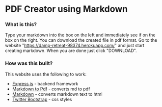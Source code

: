 # PDF Creator using Markdown

### What is this?

Type your markdown into the box on the left and immediately see if on the box on the right. You can download the created file in pdf format.
Go to the website "https://damp-retreat-98374.herokuapp.com/" and just start creating markdown. When you are done just click "DOWNLOAD". 

### How was this built?

This website uses the following to work:

 - [Express.js](https://nodejs.org/) - backend framework 
 - [Markdown to Pdf](https://www.npmjs.com/package/markdown-pdf) - converts md to pdf
 - [Markdown](https://github.com/showdownjs/showdown) - converts markdown text to html
 - [Twitter Bootstrap](http://getbootstrap.com/) - css styles